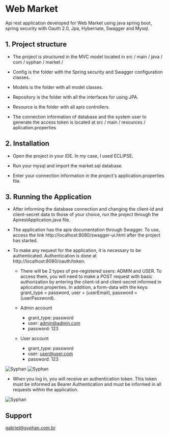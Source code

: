 # Web Market #
Api rest application developed for Web Market using java spring boot, spring security with Oauth 2.0, Jpa, Hybernate, Swagger and Mysql.

## 1. Project structure ##

* The project is structured in the MVC model located in src / main / java / com / syphan / market /

* Config is the folder with the Spring security and Swagger configuration classes.

* Models is the folder with all model classes.

* Repository is the folder with all the interfaces for using JPA.

* Resource is the folder with all apis controllers.

* The connection information of database and the system user to generate the access token is located at src / main / resources / aplication.properties

## 2. Installation ##

* Open the project in your IDE. In my case, I used ECLIPSE.

* Run your mysql and import the market.sql database. 

* Enter your connection information in the project's application.properties file.

## 3. Running the Application ##

* After informing the database connection and changing the client-id and client-secret data to those of your choice, run the project through the ApirestApplication.java file.

* The application has the apis documentation through Swagger. To use, access the link http://localhost:8080/swagger-ui.html after the project has started.

* To make any request for the application, it is necessary to be authenticated. Authentication is done at http://localhost:8080/oauth/token. 

	* There will be 2 types of pre-registered users: ADMIN and USER. To access them, you will need to make a POST request with basic authorization by entering the client-id and client-secret informed in apliccation.properties. In addition, a form-data with the keys: grant_type = password, user = (userEmail), password = (userPassword).

	* Admin account
		* grant_type: password
		* user: admin@admin.com
		* password: 123

	* User account
		* grant_type: password
		* user: user@user.com
		* password: 123

![Syphan](https://syphan.com.br/images/secret.png)
![Syphan](https://syphan.com.br/images/user.png)
		
* When you log in, you will receive an authentication token. This token must be informed as Bearer Authentication and must be informed in all requests within the application.

![Syphan](https://syphan.com.br/images/listCategories.png)

## Support ##
[gabriel@syphan.com.br](mailto:gabriel@syphan.com.br)

